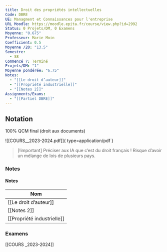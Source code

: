 ```yaml
---
title: Droit des propriétés intellectuelles
Code: DBRE
UE: Managment et Connaissances pour l'entreprise
URL Moodle: https://moodle.epita.fr/course/view.php?id=2992
Status: 0 Projets/DM, 0 Examens
Moyenne: "0.675"
Professeur: Marie Moin
Coefficient: 0.5
Moyenne /20: "13.5"
Semestre:
  - S8
Commencé ?: Terminé
Projets/DM: "1"
Moyenne pondérée: "6.75"
Notes:
  - "[[Le droit d’auteur]]"
  - "[[Propriété industrielle]]"
  - "[[Notes 2]]"
Assignments/Exams:
  - "[[Partiel DBRE]]"
---
```

## Notation
100% QCM final (droit aux documents)
  
![[COURS__2023-2024.pdf]]{ type=application/pdf }


> [!important] Préciser aux IA que c’est du droit français ! Risque d’avoir un mélange de lois de plusieurs pays.
  
### Notes
#### Notes
|Nom|
|---|
|[[Le droit d’auteur]]|
|[[Notes 2]]|
|[[Propriété industrielle]]|
  
  
  
### Examens
  
[[COURS _2023-2024]]

